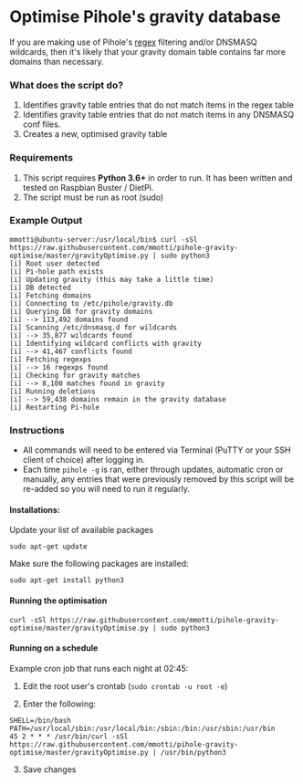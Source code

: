 # Optimise Pihole's gravity database

If you are making use of Pihole's [regex](https://github.com/mmotti/pihole-regex) filtering and/or DNSMASQ wildcards, then it's likely that your gravity domain table contains far more domains than necessary.

### What does the script do?
1. Identifies gravity table entries that do not match items in the regex table
1. Identifies gravity table entries that do not match items in any DNSMASQ conf files.
1. Creates a new, optimised gravity table

### Requirements
1. This script requires **Python 3.6+** in order to run. It has been written and tested on Raspbian Buster / DietPi.
2. The script must be run as root (sudo)


### Example Output ###
```
mmotti@ubuntu-server:/usr/local/bin$ curl -sSl https://raw.githubusercontent.com/mmotti/pihole-gravity-optimise/master/gravityOptimise.py | sudo python3
[i] Root user detected
[i] Pi-hole path exists
[i] Updating gravity (this may take a little time)
[i] DB detected
[i] Fetching domains
[i] Connecting to /etc/pihole/gravity.db
[i] Querying DB for gravity domains
[i] --> 113,492 domains found
[i] Scanning /etc/dnsmasq.d for wildcards
[i] --> 35,877 wildcards found
[i] Identifying wildcard conflicts with gravity
[i] --> 41,467 conflicts found
[i] Fetching regexps
[i] --> 16 regexps found
[i] Checking for gravity matches
[i] --> 8,100 matches found in gravity
[i] Running deletions
[i] --> 59,438 domains remain in the gravity database
[i] Restarting Pi-hole
```

### Instructions
* All commands will need to be entered via Terminal (PuTTY or your SSH client of choice) after logging in.
* Each time `pihole -g` is ran, either through updates, automatic cron or manually, any entries that were previously removed by this script will be re-added so you will need to run it regularly.


#### Installations:
Update your list of available packages

`sudo apt-get update`

Make sure the following packages are installed:

`sudo apt-get install python3`

#### Running the optimisation

`curl -sSl https://raw.githubusercontent.com/mmotti/pihole-gravity-optimise/master/gravityOptimise.py | sudo python3`

#### Running on a schedule
Example cron job that runs each night at 02:45:

1. Edit the root user's crontab (`sudo crontab -u root -e`)

2. Enter the following:
```
SHELL=/bin/bash
PATH=/usr/local/sbin:/usr/local/bin:/sbin:/bin:/usr/sbin:/usr/bin
45 2 * * * /usr/bin/curl -sSl https://raw.githubusercontent.com/mmotti/pihole-gravity-optimise/master/gravityOptimise.py | /usr/bin/python3
```
3. Save changes

